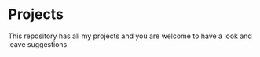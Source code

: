 # Projects 
This repository has all my projects and you are welcome to have a look and leave suggestions 
